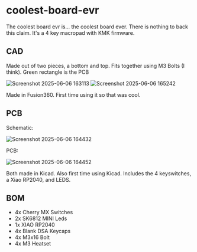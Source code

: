 # coolest-board-evr
The coolest board evr is... the coolest board ever. There is nothing to back this claim. It's a 4 key macropad with KMK firmware.

## CAD
Made out of two pieces, a bottom and top. Fits together using M3 Bolts (I think). Green rectangle is the PCB

![Screenshot 2025-06-06 163113](https://github.com/user-attachments/assets/6d35c959-942d-4a7e-abdc-0e40648d4b7a)
![Screenshot 2025-06-06 165242](https://github.com/user-attachments/assets/08a07f1e-3daf-43a7-9c1d-f8bd45f9ed03)

Made in Fusion360. First time using it so that was cool.

## PCB

Schematic:

![Screenshot 2025-06-06 164432](https://github.com/user-attachments/assets/0cdde0a3-4a4f-4e40-9d6b-e549c8fbedc9)

PCB:

![Screenshot 2025-06-06 164452](https://github.com/user-attachments/assets/d4e85a51-f2f9-43d6-a307-7753630a7bd8)

Both made in Kicad. Also first time using Kicad. Includes the 4 keyswitches, a Xiao RP2040, and LEDS.

## BOM
- 4x Cherry MX Switches
- 2x SK6812 MINI Leds
- 1x XIAO RP2040
- 4x Blank DSA Keycaps
- 4x M3x16 Bolt
- 4x M3 Heatset
